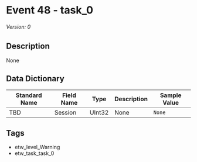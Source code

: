 # Event 48 - task_0
###### Version: 0

## Description
None

## Data Dictionary
|Standard Name|Field Name|Type|Description|Sample Value|
|---|---|---|---|---|
|TBD|Session|UInt32|None|`None`|

## Tags
* etw_level_Warning
* etw_task_task_0